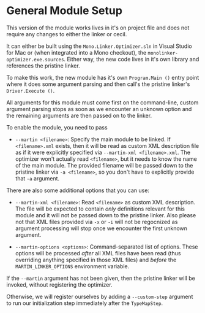 # General Module Setup

This version of the module works lives in it's on project file and does not require any changes to either the linker or cecil.

It can either be built using the `Mono.Linker.Optimizer.sln` in Visual Studio for Mac or (when integrated into a Mono checkout), the `monolinker-optimizer.exe.sources`.  Either way, the new code lives in it's own library and references the pristine linker.

To make this work, the new module has it's own `Program.Main ()` entry point where it does some argument parsing and then call's the pristine linker's `Driver.Execute ()`.

All arguments for this module must come first on the command-line, custom argument parsing stops as soon as we encounter an unknown option and the remaining arguments are then passed on to the linker.

To enable the module, you need to pass

* `--martin <filename>`: Specify the main module to be linked.
If `<filename>.xml` exists, then it will be read as custom XML description file as if it were explicitly specified via `--martin-xml <filename>.xml`.
The optimizer won't actually read `<filename>`, but it needs to know the name of the main module.
The provided filename will be passed down to the pristine linker via `-a <filename>`, so you don't have to explicitly provide that `-a` argument.

There are also some additional options that you can use:

* `--martin-xml <filename>`: Read `<filename>` as custom XML description.
The file will be expected to contain _only_ definitions relevant for this module and it will not be passed down to the pristine linker.
Also please not that XML files provided via `-x` or `-i` will not be regocnized as argument processing will stop once we encounter the first unknown argument.

* `--martin-options <options>`: Command-separated list of options.
These options will be processed _after_ all XML files have been read (thus overriding anything specified in those XML files) and _before_ the `MARTIN_LINKER_OPTIONS` environment variable.

If the `--martin` argument has not been given, then the pristine linker will be invoked, without registering the optimizer.

Otherwise, we will register ourselves by adding a `--custom-step` argument to run our initialization step immediately after the `TypeMapStep`.

